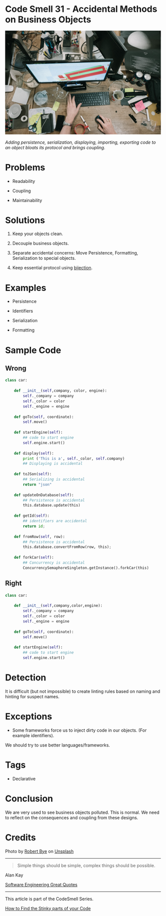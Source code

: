 # Code Smell 31 - Accidental Methods on Business Objects

![Code Smell 31 - Accidental Methods on Business Objects](robert-bye-BY34glOW7wA-unsplash.jpg)

*Adding persistence, serialization, displaying, importing, exporting code to an object bloats its protocol and brings coupling.*

# Problems

- Readability

- Coupling

- Maintainability

# Solutions

1. Keep your objects clean.

2. Decouple business objects.

3. Separate accidental concerns: Move Persistence, Formatting, Serialization to special objects.

4. Keep essential protocol using [bijection](../../Theory/The%20One%20and%20Only%20Software%20Design%20Principle/readme.md).

# Examples

- Persistence

- Identifiers

- Serialization

- Formatting

# Sample Code

## Wrong

[Gist Url]: # (https://gist.github.com/mcsee/11c5f7da7d9c54a05456102e128d010d)
```python
class car:

    def __init__(self,company, color, engine):
        self._company = company
        self._color = color 
        self._engine = engine
    
    def goTo(self, coordinate):        
        self.move()
        
    def startEngine(self):
        ## code to start engine
        self.engine.start()
    
    def display(self):
        print ('This is a', self._color, self.company)
        ## Displaying is accidental
        
    def toJSon(self):
        ## Serializing is accidental
        return "json"
        
    def updateOnDatabase(self):
        ## Persistence is accidental
        this.database.update(this)
        
    def getId(self):
        ## identifiers are accidental
        return id;
        
    def fromRow(self, row):
        ## Persistence is accidental
        this.database.convertFromRow(row, this);
        
    def forkCar(self):
        ## Concurrency is accidental
        ConcurrencySemaphoreSingleton.getInstance().forkCar(this)
```

## Right

[Gist Url]: # (https://gist.github.com/mcsee/47847ea77875bb6f6e5e1cba2e914b05)
```python
class car:

    def __init__(self,company,color,engine):
        self._company = company
        self._color = color 
        self._engine = engine
    
    def goTo(self, coordinate):        
        self.move()
        
    def startEngine(self):
        ## code to start engine
        self.engine.start() 
```

# Detection

It is difficult (but not impossible) to create linting rules based on naming and hinting for suspect names.

# Exceptions

- Some frameworks force us to inject dirty code in our objects. (For example identifiers).

We should try to use better languages/frameworks.

# Tags

- Declarative

# Conclusion

We are very used to see business objects polluted. This is normal. We need to reflect on the consequences and coupling from these designs.


# Credits

Photo by [Robert Bye](https://unsplash.com/@robertbye) on [Unsplash](https://unsplash.com/s/photos/mess)</span>

* * *

> Simple things should be simple, complex things should be possible.

Alan Kay

[Software Engineering Great Quotes](../../Quotes/Software%20Engineering%20Great%20Quotes/readme.md)

* * *

This article is part of the CodeSmell Series.

[How to Find the Stinky parts of your Code](../../Code%20Smells/How%20to%20Find%20the%20Stinky%20parts%20of%20your%20Code/readme.md)